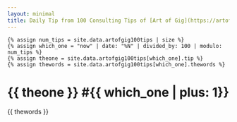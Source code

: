 ```yaml
---
layout: minimal
title: Daily Tip from 100 Consulting Tips of [Art of Gig](https://artofgig.substack.com/)
---
```


    {% assign num_tips = site.data.artofgig100tips | size %}
    {% assign which_one = "now" | date: "%N" | divided_by: 100 | modulo: num_tips %}
    {% assign theone = site.data.artofgig100tips[which_one].tip %}
    {% assign thewords = site.data.artofgig100tips[which_one].thewords %}


# {{ theone }} #{{ which_one | plus: 1}} 

{{ thewords }}